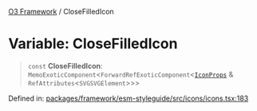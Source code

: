 [O3 Framework](../API.md) / CloseFilledIcon

# Variable: CloseFilledIcon

> `const` **CloseFilledIcon**: `MemoExoticComponent`\<`ForwardRefExoticComponent`\<[`IconProps`](../type-aliases/IconProps.md) & `RefAttributes`\<`SVGSVGElement`\>\>\>

Defined in: [packages/framework/esm-styleguide/src/icons/icons.tsx:183](https://github.com/its-kios09/openmrs-esm-core/blob/main/packages/framework/esm-styleguide/src/icons/icons.tsx#L183)
